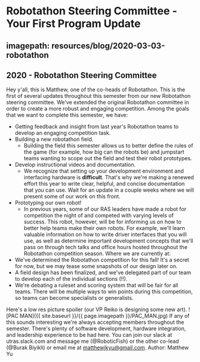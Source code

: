 # Robotathon Steering Committee - Your First Program Update
## imagepath: resources/blog/2020-03-03-robotathon
## 2020 - Robotathon Steering Committee
Hey y'all, this is Matthew, one of the co-heads of Robotathon. This is the first of several updates throughout this semester from our new Robotathon steering committee. We've extended the original Robotathon committee in order to create a more robust and engaging competition.
Among the goals that we want to complete this semester, we have:

* Getting feedback and insight from last year's Robotathon teams to develop an engaging competition task.
* Building a new robotathon field.
  * Building the field this semester allows us to better define the rules of the game (for example, how big can the robots be) and jumpstart teams wanting to scope out the field and test their robot prototypes.
* Develop instructional videos and documentation.
  * We recognize that setting up your development environment and interfacing hardware is **difficult**. That's why we're making a renewed effort this year to write clear, helpful, and concise documentation that you can use. Wait for an update in a couple weeks where we will present some of our work on this front.
* Prototyping our own robot!
  * In previous years, some of our RAS leaders have made a robot for competition the night of and competed with varying levels of success. This robot, however, will be for informing us on how to better help teams make their own robots. For example, we'll learn valuable information on how to write driver interfaces that you will use, as well as determine important development concepts that we'll pass on through tech talks and office hours hosted throughout the Robotathon competition season.
Where we are currently at:
* We've determined the Robotathon competition for this fall! It's a secret for now, but we may tease some snapshots of our design later on.
* A field design has been finalized, and we've delegated part of our team to develop each of the individual sections (!!).
* We're debating a ruleset and scoring system that will be fair for all teams. There will be multiple ways to win points during this competition, so teams can become specialists or generalists.

Here's a low res picture spoiler (our VP Reiko is designing some new art).
![PAC MAN]({{ site.baseurl }}/{{ page.imagepath }}/PAC_MAN.jpg)
If any of this sounds interesting we're always accepting members throughout the semester. There's plenty of software development, hardware integration, and leadership experience to be had here. You can join our slack at utras.slack.com and message me (@RoboticFish) or the other co-lead (@Burak Biyikli) or email me at matthewjkyu@gmail.com.
Author: Matthew Yu
